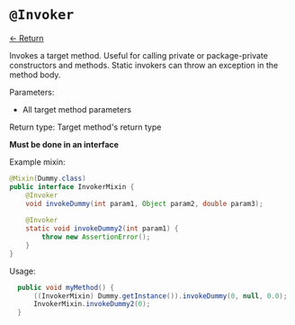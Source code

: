 # `@Invoker`

[<- Return](README.md)

Invokes a target method. Useful for calling private or package-private constructors and methods. Static invokers can throw an exception in the method body. 

Parameters:

 - All target method parameters

Return type: Target method's return type

**Must be done in an interface**

Example mixin:
```java
@Mixin(Dummy.class)
public interface InvokerMixin {
	@Invoker
	void invokeDummy(int param1, Object param2, double param3);
	
	@Invoker
	static void invokeDummy2(int param1) {
		throw new AssertionError();
	}
}
```

Usage:

```java
  public void myMethod() {
      ((InvokerMixin) Dummy.getInstance()).invokeDummy(0, null, 0.0);
      InvokerMixin.invokeDummy2(0);
  }
```
